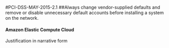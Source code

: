 #PCI-DSS-MAY-2015-2.1
##Always change vendor-supplied defaults and remove or disable unnecessary default accounts before installing a system on the network.

#### Amazon Elastic Compute Cloud
Justification in narrative form
